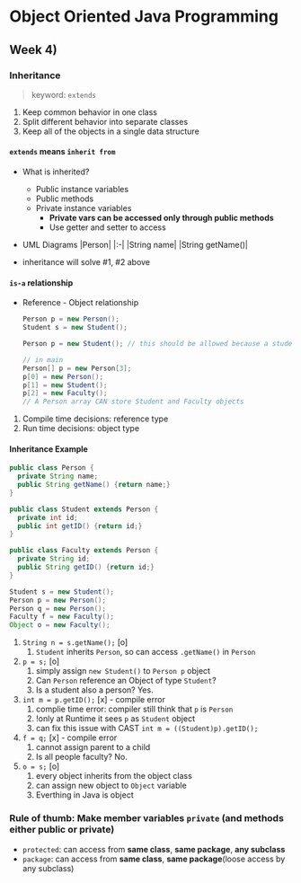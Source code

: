 # Object Oriented Java Programming

## Week 4)

### Inheritance

> keyword: `extends`

1. Keep common behavior in one class
2. Split different behavior into separate classes
3. Keep all of the objects in a single data structure

#### `extends` means `inherit from`

- What is inherited?
  - Public instance variables
  - Public methods
  - Private instance variables
    - **Private vars can be accessed only through public methods**
    - Use getter and setter to access

- UML Diagrams
   |Person|
   |:-|
   |String name|
   |String getName()|

- inheritance will solve #1, #2 above

#### `is-a` relationship

- Reference - Object relationship

  ```java
  Person p = new Person();
  Student s = new Student();

  Person p = new Student(); // this should be allowed because a student is a person

  // in main
  Person[] p = new Person[3];
  p[0] = new Person();
  p[1] = new Student();
  p[2] = new Faculty();
  // A Person array CAN store Student and Faculty objects
  ```

1. Compile time decisions: reference type
2. Run time decisions: object type

#### Inheritance Example

```java
public class Person {
  private String name;
  public String getName() {return name;}
}

public class Student extends Person {
  private int id;
  public int getID() {return id;}
}

public class Faculty extends Person {
  private String id;
  public String getID() {return id;}
}
```

```java
Student s = new Student();
Person p = new Person();
Person q = new Person();
Faculty f = new Faculty();
Object o = new Faculty();
```

1. `String n = s.getName();` [o]
   1. `Student` inherits `Person`, so can access `.getName()` in `Person`
2. `p = s;` [o]
   1. simply assign `new Student()` to `Person p` object
   2. Can `Person` reference an Object of type `Student`?
   3. Is a student also a person? Yes.
3. `int m = p.getID();` [x] - compile error
   1. complie time error: compiler still think that `p` is `Person`
   2. !only at Runtime it sees `p` as `Student` object
   3. can fix this issue with CAST `int m = ((Student)p).getID();`
4. `f = q;` [x] - compile error
   1. cannot assign parent to a child
   2. Is all people faculty? No.
5. `o = s;` [o]
   1. every object inherits from the object class
   2. can assign new object to `Object` variable
   3. Everthing in Java is object

### Rule of thumb: Make member variables `private` (and methods either public or private)

- `protected`: can access from **same class**, **same package**, **any subclass**
- `package`: can access from **same class**, **same package**(loose access by any subclass)
